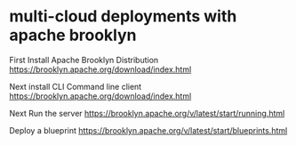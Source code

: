 # multi-cloud deployments with apache brooklyn

First Install Apache Brooklyn Distribution
https://brooklyn.apache.org/download/index.html

Next install CLI Command line client
https://brooklyn.apache.org/download/index.html

Next Run the server
https://brooklyn.apache.org/v/latest/start/running.html

Deploy a blueprint
https://brooklyn.apache.org/v/latest/start/blueprints.html
